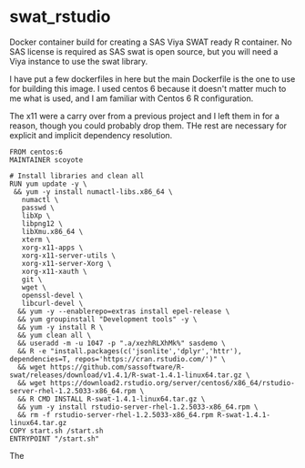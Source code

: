 # swat_rstudio
Docker container build for creating a SAS Viya SWAT ready R container. No SAS license is required as SAS swat is open source, but you will need a Viya instance to use the swat library.

I have put a few dockerfiles in here but the main Dockerfile is the one to use for building this image. I used centos 6 because it doesn't matter much to me what is used, and I am familiar with Centos 6 R configuration.

The x11 were a carry over from a previous project and I left them in for a reason, though you could probably drop them. THe rest are necessary for explicit and implicit dependency resolution. 

~~~
FROM centos:6
MAINTAINER scoyote

# Install libraries and clean all
RUN yum update -y \
 && yum -y install numactl-libs.x86_64 \
   numactl \
   passwd \
   libXp \
   libpng12 \
   libXmu.x86_64 \
   xterm \
   xorg-x11-apps \
   xorg-x11-server-utils \
   xorg-x11-server-Xorg \
   xorg-x11-xauth \
   git \
   wget \
   openssl-devel \
   libcurl-devel \ 
  && yum -y --enablerepo=extras install epel-release \
  && yum groupinstall "Development tools" -y \
  && yum -y install R \
  && yum clean all \
  && useradd -m -u 1047 -p ".a/xezhRLXhMk%" sasdemo \
  && R -e "install.packages(c('jsonlite','dplyr','httr'), dependencies=T, repos='https://cran.rstudio.com/')" \
  && wget https://github.com/sassoftware/R-swat/releases/download/v1.4.1/R-swat-1.4.1-linux64.tar.gz \
  && wget https://download2.rstudio.org/server/centos6/x86_64/rstudio-server-rhel-1.2.5033-x86_64.rpm \
  && R CMD INSTALL R-swat-1.4.1-linux64.tar.gz \
  && yum -y install rstudio-server-rhel-1.2.5033-x86_64.rpm \
  && rm -f rstudio-server-rhel-1.2.5033-x86_64.rpm R-swat-1.4.1-linux64.tar.gz
COPY start.sh /start.sh
ENTRYPOINT "/start.sh"
~~~

The 
